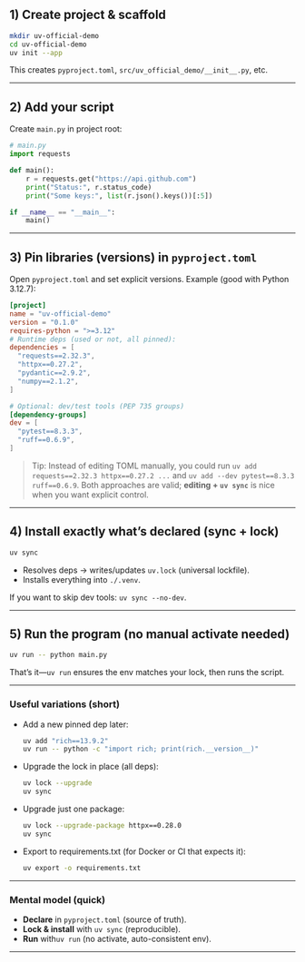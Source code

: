 ## 1) Create project & scaffold

```bash
mkdir uv-official-demo
cd uv-official-demo
uv init --app
```

This creates `pyproject.toml`, `src/uv_official_demo/__init__.py`, etc.

---

## 2) Add your script

Create `main.py` in project root:

```python
# main.py
import requests

def main():
    r = requests.get("https://api.github.com")
    print("Status:", r.status_code)
    print("Some keys:", list(r.json().keys())[:5])

if __name__ == "__main__":
    main()
```

---

## 3) Pin libraries (versions) in `pyproject.toml`

Open `pyproject.toml` and set explicit versions. Example (good with Python 3.12.7):

```toml
[project]
name = "uv-official-demo"
version = "0.1.0"
requires-python = ">=3.12"
# Runtime deps (used or not, all pinned):
dependencies = [
  "requests==2.32.3",
  "httpx==0.27.2",
  "pydantic==2.9.2",
  "numpy==2.1.2",
]

# Optional: dev/test tools (PEP 735 groups)
[dependency-groups]
dev = [
  "pytest==8.3.3",
  "ruff==0.6.9",
]
```

> Tip: Instead of editing TOML manually, you could run `uv add requests==2.32.3 httpx==0.27.2 ...` and `uv add --dev pytest==8.3.3 ruff==0.6.9`. Both approaches are valid; **editing + `uv sync`** is nice when you want explicit control.

---

## 4) Install exactly what’s declared (sync + lock)

```bash
uv sync
```

* Resolves deps → writes/updates `uv.lock` (universal lockfile).
* Installs everything into `./.venv`.

If you want to skip dev tools: `uv sync --no-dev`.

---

## 5) Run the program (no manual activate needed)

```bash
uv run -- python main.py
```

That’s it—`uv run` ensures the env matches your lock, then runs the script.

---

### Useful variations (short)

* Add a new pinned dep later:

  ```bash
  uv add "rich==13.9.2"
  uv run -- python -c "import rich; print(rich.__version__)"
  ```
* Upgrade the lock in place (all deps):

  ```bash
  uv lock --upgrade
  uv sync
  ```
* Upgrade just one package:

  ```bash
  uv lock --upgrade-package httpx==0.28.0
  uv sync
  ```
* Export to requirements.txt (for Docker or CI that expects it):

  ```bash
  uv export -o requirements.txt
  ```

---

### Mental model (quick)

* **Declare** in `pyproject.toml` (source of truth).
* **Lock & install** with `uv sync` (reproducible).
* **Run** with`uv run` (no activate, auto-consistent env).

---